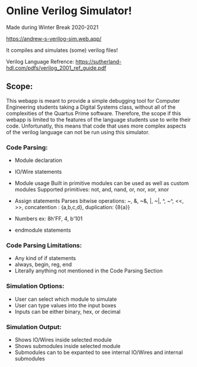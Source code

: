 # Online Verilog Simulator!
Made during Winter Break 2020-2021

https://andrew-s-verilog-sim.web.app/

It compiles and simulates (some) verilog files!

Verilog Language Refrence:
https://sutherland-hdl.com/pdfs/verilog_2001_ref_guide.pdf

## Scope:
This webapp is meant to provide a simple debugging tool for Computer Engineering students taking a Digital Systems class, 
without all of the complexities of the Quartus Prime software. 
Therefore, the scope if this webapp is limited to the features of the language students use to write their code.
Unfortunatly, this means that code that uses more complex aspects of the verilog language can not be run using this simulator.

### Code Parsing:
- Module declaration
- IO/Wire statements
- Module usage
Built in primitive modules can be used as well as custom modules
Supported primitives: not, and, nand, or, nor, xor, xnor

- Assign statements
Parses bitwise operations: ~, &, ~&, |, ~|, ^, ~^, <<, >>, concatention : {a,b,c,d}, duplication: {8{a}}

- Numbers 
ex: 8h'FF, 4, b'101

- endmodule statements

### Code Parsing Limitations:
- Any kind of if statements
- always, begin, reg, end
- Literally anything not mentioned in the Code Parsing Section

### Simulation Options:
- User can select which module to simulate
- User can type values into the input boxes
- Inputs can be either binary, hex, or decimal


### Simulation Output: 
- Shows IO/Wires inside selected module
- Shows submodules inside selected module
- Submodules can to be expanted to see internal IO/Wires and internal submodules



